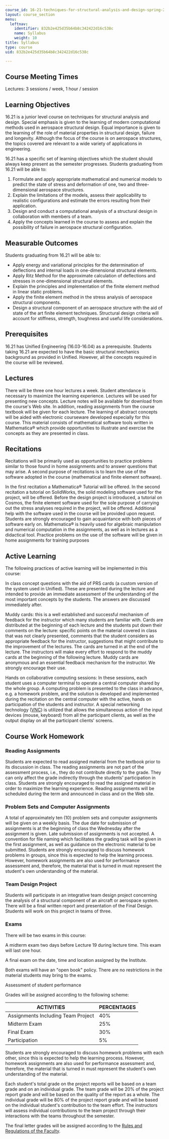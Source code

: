 ```yaml
---
course_id: 16-21-techniques-for-structural-analysis-and-design-spring-2005
layout: course_section
menu:
  leftnav:
    identifier: 832b2e425d35b64b8c342422d16c538c
    name: Syllabus
    weight: 10
title: Syllabus
type: course
uid: 832b2e425d35b64b8c342422d16c538c

---
```


Course Meeting Times
--------------------

Lectures: 3 sessions / week, 1 hour / session

Learning Objectives
-------------------

16.21 is a junior level course on techniques for structural analysis and design. Special emphasis is given to the learning of modern computational methods used in aerospace structural design. Equal importance is given to the learning of the role of material properties in structural design, failure and longevity. Although the focus of the course is on aerospace structures, the topics covered are relevant to a wide variety of applications in engineering.

16.21 has a specific set of learning objectives which the student should always keep present as the semester progresses. Students graduating from 16.21 will be able to:

1.  Formulate and apply appropriate mathematical and numerical models to predict the state of stress and deformation of one, two and three-dimensional aerospace structures.
2.  Explain the limitations of the models, assess their applicability to realistic configurations and estimate the errors resulting from their application.
3.  Design and conduct a computational analysis of a structural design in collaboration with members of a team.
4.  Apply the concepts learned in the course to assess and explain the possibility of failure in aerospace structural configuration.

Measurable Outcomes
-------------------

Students graduating from 16.21 will be able to:

*   Apply energy and variational principles for the determination of deflections and internal loads in one-dimensional structural elements.
*   Apply Ritz Method for the approximate calculation of deflections and stresses in one-dimensional structural elements.
*   Explain the principles and implementation of the finite element method in linear static problems.
*   Apply the finite element method in the stress analysis of aerospace structural components.
*   Design a structural component of an aerospace structure with the aid of state of the art finite element techniques. Structural design criteria will account for stiffness, strength, toughness and useful life considerations.

Prerequisites
-------------

16.21 has Unified Engineering (16.03-16.04) as a prerequisite. Students taking 16.21 are expected to have the basic structural mechanics background as provided in Unified. However, all the concepts required in the course will be reviewed.

Lectures
--------

There will be three one hour lectures a week. Student attendance is necessary to maximize the learning experience. Lectures will be used for presenting new concepts. Lecture notes will be available for download from the course's Web site. In addition, reading assignments from the course textbook will be given for each lecture. The learning of abstract concepts will be aided with electronic courseware developed especially for this course. This material consists of mathematical software tools written in Mathematica® which provide opportunities to illustrate and exercise the concepts as they are presented in class.

Recitations
-----------

Recitations will be primarily used as opportunities to practice problems similar to those found in home assignments and to answer questions that may arise. A second purpose of recitations is to learn the use of the software adopted in the course (mathematical and finite element software).

In the first recitation a Mathematica® Tutorial will be offered. In the second recitation a tutorial on SolidWorks, the solid modeling software used for the project, will be offered. Before the design project is introduced, a tutorial on Cosmos, the finite element software used for the sole purpose of carrying out the stress analyses required in the project, will be offered. Additional help with the software used in the course will be provided upon request. Students are strongly encouraged to gain acquaintance with both pieces of software early on. Mathematica® is heavily used for algebraic manipulation and numerical computation in the assignments, as well as in lectures as a didactical tool. Practice problems on the use of the software will be given in home assignments for training purposes

Active Learning
---------------

The following practices of active learning will be implemented in this course:

In class concept questions with the aid of PRS cards (a custom version of the system used in Unified). These are presented during the lecture and intended to provide an immediate assessment of the understanding of the most important concepts by the students. The answers are discussed immediately after.

Muddy cards: this is a well established and successful mechanism of feedback for the instructor which many students are familiar with. Cards are distributed at the beginning of each lecture and the students put down their comments on the lecture: specific points on the material covered in class that was not clearly presented, comments that the student considers as appropriate feedback for the instructor, suggestions that might contribute to the improvement of the lectures. The cards are turned in at the end of the lecture. The instructors will make every effort to respond to the muddy cards at the beginning of the following lecture. Muddy cards are anonymous and an essential feedback mechanism for the instructor. We strongly encourage their use.

Hands on collaborative computing sessions: In these sessions, each student uses a computer terminal to operate a central computer shared by the whole group. A computing problem is presented to the class in advance, e.g. a homework problem, and the solution is developed and implemented during the recitation on the central computer with the active, hands on participation of the students and instructor. A special networking technology ([VNC](http://www.realvnc.com/)) is utilized that allows the simultaneous action of the input devices (mouse, keyboard) from all the participant clients, as well as the output display on all the participant clients' screens.

Course Work Homework
--------------------

### Reading Assignments

Students are expected to read assigned material from the textbook prior to its discussion in class. The reading assignments are not part of the assessment process, i.e., they do not contribute directly to the grade. They can only affect the grade indirectly through the students' participation in class. Students are strongly encouraged to read the assigned material in order to maximize the learning experience. Reading assignments will be scheduled during the term and announced in class and on the Web site.

### Problem Sets and Computer Assignments

A total of approximately ten (10) problem sets and computer assignments will be given on a weekly basis. The due date for submission of assignments is at the beginning of class the Wednesday after the assignment is given. Late submission of assignments is not accepted. A convention for file naming which facilitates the grading task will be given in the first assignment, as well as guidance on the electronic material to be submitted. Students are strongly encouraged to discuss homework problems in groups, since this is expected to help the learning process. However, homework assignments are also used for performance assessment and, therefore, the material that is turned in must represent the student's own understanding of the material.

### Team Design Project

Students will participate in an integrative team design project concerning the analysis of a structural component of an aircraft or aerospace system. There will be a final written report and presentation of the Final Design. Students will work on this project in teams of three.

### Exams

There will be two exams in this course:

A midterm exam two days before Lecture 19 during lecture time. This exam will last one hour.

A final exam on the date, time and location assigned by the Institute.

Both exams will have an "open book" policy. There are no restrictions in the material students may bring to the exams.

Assessment of student performance

Grades will be assigned according to the following scheme:

| ACTIVITIES | PERCENTAGES |
| --- | --- |
| Assignments Including Team Project | 40% |
| Midterm Exam | 25% |
| Final Exam | 30% |
| Participation | 5% 

Students are strongly encouraged to discuss homework problems with each other, since this is expected to help the learning process. However, homework assignments are also used for performance assessment and, therefore, the material that is turned in must represent the student's own understanding of the material.

Each student's total grade on the project reports will be based on a team grade and on an individual grade. The team grade will be 20% of the project report grade and will be based on the quality of the report as a whole. The individual grade will be 80% of the project report grade and will be based on the individual student's contribution to the team effort. The instructors will assess individual contributions to the team project through their interactions with the teams throughout the semester.

The final letter grades will be assigned according to the [Rules and Regulations of the Faculty](http://web.mit.edu/faculty/governance/rules/2.60.html).